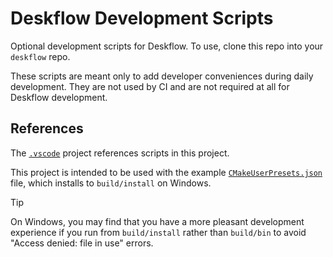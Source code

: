 # Deskflow Development Scripts

Optional development scripts for Deskflow.
To use, clone this repo into your `deskflow` repo.

These scripts are meant only to add developer conveniences during daily development.
They are not used by CI and are not required at all for Deskflow development.

## References

The [`.vscode`](https://github.com/deskflow/.vscode) project references scripts in this project.

This project is intended to be used with the example 
[`CMakeUserPresets.json`](https://gist.github.com/nbolton/1a6c59b576528f20f76ae2e3fd0c72d5) 
file, which installs to `build/install` on Windows.

> [!TIP]
> On Windows, you may find that you have a more pleasant development experience if you run from
> `build/install` rather than `build/bin`  to avoid "Access denied: file in use" errors.
